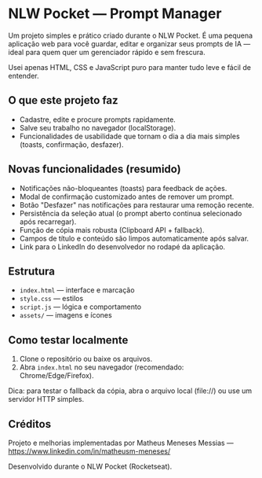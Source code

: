 # NLW Pocket — Prompt Manager

Um projeto simples e prático criado durante o NLW Pocket. É uma pequena aplicação web para você guardar, editar e organizar seus prompts de IA — ideal para quem quer um gerenciador rápido e sem frescura.

Usei apenas HTML, CSS e JavaScript puro para manter tudo leve e fácil de entender.

## O que este projeto faz

- Cadastre, edite e procure prompts rapidamente.
- Salve seu trabalho no navegador (localStorage).
- Funcionalidades de usabilidade que tornam o dia a dia mais simples (toasts, confirmação, desfazer).

## Novas funcionalidades (resumido)

- Notificações não-bloqueantes (toasts) para feedback de ações.
- Modal de confirmação customizado antes de remover um prompt.
- Botão "Desfazer" nas notificações para restaurar uma remoção recente.
- Persistência da seleção atual (o prompt aberto continua selecionado após recarregar).
- Função de cópia mais robusta (Clipboard API + fallback).
- Campos de título e conteúdo são limpos automaticamente após salvar.
- Link para o LinkedIn do desenvolvedor no rodapé da aplicação.

## Estrutura

- `index.html` — interface e marcação
- `style.css` — estilos
- `script.js` — lógica e comportamento
- `assets/` — imagens e ícones

## Como testar localmente

1. Clone o repositório ou baixe os arquivos.
2. Abra `index.html` no seu navegador (recomendado: Chrome/Edge/Firefox).

Dica: para testar o fallback da cópia, abra o arquivo local (file://) ou use um servidor HTTP simples.

## Créditos

Projeto e melhorias implementadas por Matheus Meneses Messias — https://www.linkedin.com/in/matheusm-meneses/

Desenvolvido durante o NLW Pocket (Rocketseat).
